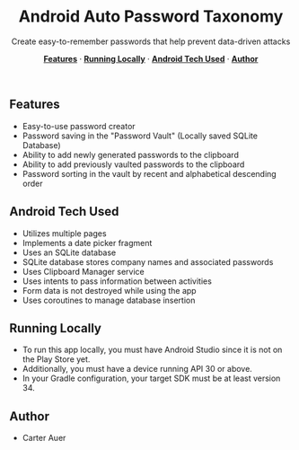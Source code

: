 <a>
  <h1 align="center">Android Auto Password Taxonomy</h1>
</a>

<p align="center">
  Create easy-to-remember passwords that help prevent data-driven attacks
</p>

<p align="center">
  <a href="#features"><strong>Features</strong></a> ·
  <a href="#running-locally"><strong>Running Locally</strong></a> ·
  <a href="#android-tech-used"><strong>Android Tech Used</strong></a> ·
  <a href="#author"><strong>Author</strong></a>
</p>
<br/>

## Features
- Easy-to-use password creator
- Password saving in the "Password Vault" (Locally saved SQLite Database)
- Ability to add newly generated passwords to the clipboard
- Ability to add previously vaulted passwords to the clipboard
- Password sorting in the vault by recent and alphabetical descending order


## Android Tech Used

- Utilizes multiple pages
- Implements a date picker fragment
- Uses an SQLite database
- SQLite database stores company names and associated passwords
- Uses Clipboard Manager service
- Uses intents to pass information between activities
- Form data is not destroyed while using the app
- Uses coroutines to manage database insertion

## Running Locally

- To run this app locally, you must have Android Studio since it is not on the Play Store yet.
- Additionally, you must have a device running API 30 or above.
- In your Gradle configuration, your target SDK must be at least version 34.


## Author
- Carter Auer

